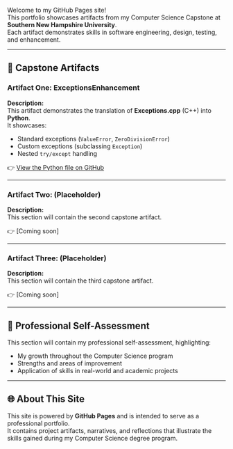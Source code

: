 Welcome to my GitHub Pages site!  
This portfolio showcases artifacts from my Computer Science Capstone at **Southern New Hampshire University**.  
Each artifact demonstrates skills in software engineering, design, testing, and enhancement.

---

## 📂 Capstone Artifacts

### Artifact One: ExceptionsEnhancement
**Description:**  
This artifact demonstrates the translation of **Exceptions.cpp** (C++) into **Python**.  
It showcases:
- Standard exceptions (`ValueError`, `ZeroDivisionError`)
- Custom exceptions (subclassing `Exception`)
- Nested `try/except` handling  

👉 [View the Python file on GitHub](https://github.com/jdjenk4/jenkinsjordan.github.io/blob/branch-one/ExceptionsEnhancement/main.py)

---

### Artifact Two: (Placeholder)
**Description:**  
This section will contain the second capstone artifact.  

👉 [Coming soon]

---

### Artifact Three: (Placeholder)
**Description:**  
This section will contain the third capstone artifact.  

👉 [Coming soon]

---

## 📝 Professional Self-Assessment
This section will contain my professional self-assessment, highlighting:  
- My growth throughout the Computer Science program  
- Strengths and areas of improvement  
- Application of skills in real-world and academic projects  

---

## 🌐 About This Site
This site is powered by **GitHub Pages** and is intended to serve as a professional portfolio.  
It contains project artifacts, narratives, and reflections that illustrate the skills gained during my Computer Science degree program.
